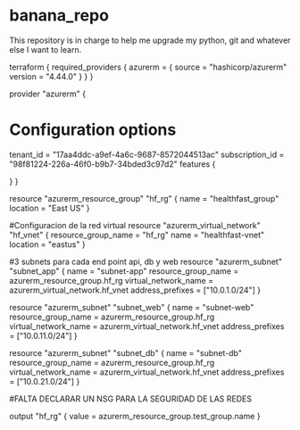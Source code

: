 # banana_repo
This repository is in charge to help me upgrade my python, git and whatever else I want to learn.

terraform {
  required_providers {
    azurerm = {
      source = "hashicorp/azurerm"
      version = "4.44.0"
    }
  }
}

provider "azurerm" {
  # Configuration options
  tenant_id = "17aa4ddc-a9ef-4a6c-9687-8572044513ac"
  subscription_id = "98f81224-226a-46f0-b9b7-34bded3c97d2"
  features {
    
  }
}

resource "azurerm_resource_group" "hf_rg" {
  name = "healthfast_group"
  location = "East US"
}


#Configuracion de la red virtual
resource "azurerm_virtual_network" "hf_vnet" {
  resource_group_name = "hf_rg"
  name = "healthfast-vnet"
  location = "eastus"
}

#3 subnets para cada end point api, db y web
resource "azurerm_subnet" "subnet_app" {
  name                 = "subnet-app"
  resource_group_name  = azurerm_resource_group.hf_rg
  virtual_network_name = azurerm_virtual_network.hf_vnet
  address_prefixes     = ["10.0.1.0/24"]
}

resource "azurerm_subnet" "subnet_web" {
  name                 = "subnet-web"
  resource_group_name  = azurerm_resource_group.hf_rg
  virtual_network_name = azurerm_virtual_network.hf_vnet
  address_prefixes     = ["10.0.11.0/24"]
}

resource "azurerm_subnet" "subnet_db" {
  name                 = "subnet-db"
  resource_group_name  = azurerm_resource_group.hf_rg
  virtual_network_name = azurerm_virtual_network.hf_vnet
  address_prefixes     = ["10.0.21.0/24"]
}


#FALTA DECLARAR UN NSG PARA LA SEGURIDAD DE LAS REDES



output "hf_rg" {
  value = azurerm_resource_group.test_group.name
}

